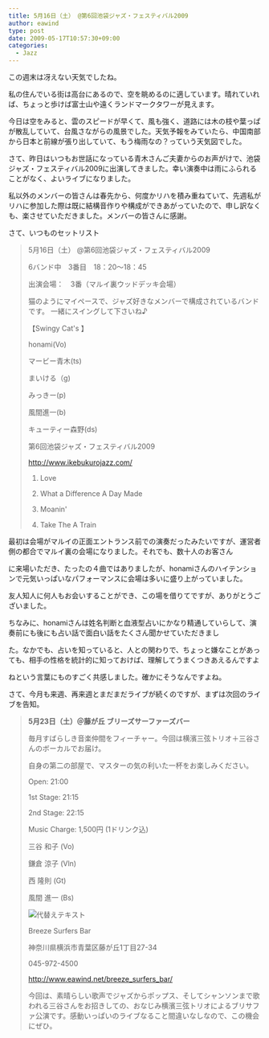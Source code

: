```yaml
---
title: 5月16日（土） @第6回池袋ジャズ・フェスティバル2009
author: eawind
type: post
date: 2009-05-17T10:57:30+09:00
categories:
  - Jazz
---
```

この週末は冴えない天気でしたね。

私の住んでいる街は高台にあるので、空を眺めるのに適しています。晴れていれば、ちょっと歩けば富士山や遠くランドマークタワーが見えます。

今日は空をみると、雲のスピードが早くて、風も強く、道路には木の枝や葉っぱが散乱していて、台風さながらの風景でした。天気予報をみていたら、中国南部から日本と前線が張り出していて、もう梅雨なの？っていう天気図でした。

さて、昨日はいつもお世話になっている青木さんご夫妻からのお声がけで、池袋ジャズ・フェスティバル2009に出演してきました。幸い演奏中は雨にふられることがなく、よいライブになりました。

私以外のメンバーの皆さんは春先から、何度かリハを積み重ねていて、先週私がリハに参加した際は既に結構音作りや構成ができあがっていたので、申し訳なくも、楽させていただきました。メンバーの皆さんに感謝。

さて、いつものセットリスト

> 5月16日（土） @第6回池袋ジャズ・フェスティバル2009
>
> 6バンド中　3番目　18：20〜18：45
>
> 出演会場：　3番（マルイ裏ウッドデッキ会場）
>
> 猫のようにマイペースで、ジャズ好きなメンバーで構成されているバンドです。 一緒にスイングして下さいね♪
>
> 【Swingy Cat's 】
>
> honami(Vo)
>
> マービー青木(ts)
>
> まいける（g)
>
> みっきー(p)
>
> 風間進一(b)
>
> キューティー森野(ds)
>
> 第6回池袋ジャズ・フェスティバル2009
>
> http://www.ikebukurojazz.com/
>
> 1. Love
>
> 2. What a Difference A Day Made
>
> 3. Moanin'
>
> 4. Take The A Train

最初は会場がマルイの正面エントランス前での演奏だったみたいですが、運営者側の都合でマルイ裏の会場になりました。それでも、数十人のお客さん

に来場いただき、たったの４曲ではありましたが、honamiさんのハイテンションで元気いっぱいなパフォーマンスに会場は多いに盛り上がっていました。

友人知人に何人もお会いすることができ、この場を借りてですが、ありがとうございました。

ちなみに、honamiさんは姓名判断と血液型占いにかなり精通していらして、演奏前にも後にも占い話で面白い話をたくさん聞かせていただきまし

た。なかでも、占いを知っていると、人との関わりで、ちょっと嫌なことがあっても、相手の性格を統計的に知っておけば、理解してうまくつきあえるんですよ

ねという言葉にものすごく共感しました。確かにそうなんですよね。

さて、今月も来週、再来週とまだまだライブが続くのですが、まずは次回のライブを告知。

> **5月23日（土）＠藤が丘 ブリーズサーファーズバー**
>
> 毎月すばらしき音楽仲間をフィーチャー。今回は横濱三弦トリオ＋三谷さんのボーカルでお届け。
>
> 自身の第二の部屋で、マスターの気の利いた一杯をお楽しみください。
>
> Open: 21:00
>
> 1st Stage: 21:15
>
> 2nd Stage: 22:15
>
> Music Charge: 1,500円 (1ドリンク込)
>
> 三谷 和子 (Vo)
>
> 鎌倉 涼子 (Vln)
>
> 西 隆則 (Gt)
>
> 風間 進一 (Bs)
>
> ![代替えテキスト](/img/2009/05/IMG_4804.jpg)
>
> Breeze Surfers Bar
>
> 神奈川県横浜市青葉区藤が丘1丁目27-34
>
> 045-972-4500
>
> http://www.eawind.net/breeze_surfers_bar/
>
> 今回は、素晴らしい歌声でジャズからポップス、そしてシャンソンまで歌われる三谷さんをお招きしての、おなじみ横濱三弦トリオによるブリサファ公演です。感動いっぱいのライブなること間違いなしなので、この機会にぜひ。
